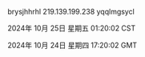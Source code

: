 brysjhhrhl 219.139.199.238 yqqlmgsycl

2024年 10月 25日 星期五 01:20:02 CST

2024年 10月 24日 星期四 17:20:02 GMT
